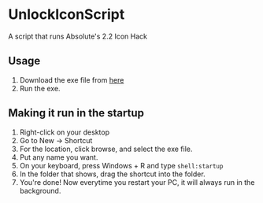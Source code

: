# UnlockIconScript

A script that runs Absolute's 2.2 Icon Hack

## Usage

1. Download the exe file from [here](https://github.com/actuallyarm64/UnlockIconScript/releases/download/v1/UnlockIconScript.exe)
2. Run the exe.

## Making it run in the startup

1. Right-click on your desktop
2. Go to New -> Shortcut
3. For the location, click browse, and select the exe file.
4. Put any name you want.
5. On your keyboard, press Windows + R and type `shell:startup`
6. In the folder that shows, drag the shortcut into the folder.
7. You're done! Now everytime you restart your PC, it will always run in the background.